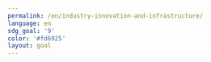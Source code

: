 ```yaml
---
permalink: /en/industry-innovation-and-infrastructure/
language: en
sdg_goal: '9'
color: '#fd6925'
layout: goal
---
```


